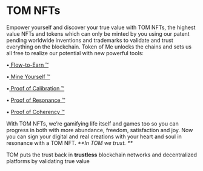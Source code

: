 # TOM NFTs

Empower yourself and discover your true value with TOM NFTs, the highest value NFTs and tokens which can only be minted by you using our patent pending worldwide inventions and trademarks to validate and trust everything on the blockchain. Token of Me unlocks the chains and sets us all free to realize our potential with new powerful tools:&#x20;



•[ Flow-to-Earn ™](flow-to-earn-tm.md)

•[ Mine Yourself ™](mine-yourself-tm.md)&#x20;

•[ Proof of Calibration ™](proof-of-calibration-tm.md)

• [Proof of Resonance ™ ](proof-of-resonance-tm.md)

• [Proof of Coherency ™ ](proof-of-coherency-tm.md)





With TOM NFTs, we’re gamifying life itself and games too so you can progress in both with more abundance, freedom, satisfaction and joy. Now you can sign your digital and real creations with your heart and soul in resonance with a TOM NFT. _**In TOM we trust. **_

TOM puts the trust back in **trustless** blockchain networks and decentralized platforms by validating true value
